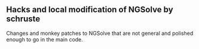## Hacks and local modification of NGSolve by schruste
Changes and monkey patches to NGSolve that are not general and polished enough to go in the main code. 
